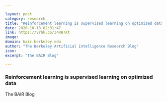```yaml
---

layout: post
category: research
title: "Reinforcement learning is supervised learning on optimized data"
date: 2020-10-13 02:31:47
link: https://vrhk.co/34RH7Xt
image: 
domain: bair.berkeley.edu
author: "The Berkeley Artificial Intelligence Research Blog"
icon: 
excerpt: "The BAIR Blog"

---
```


### Reinforcement learning is supervised learning on optimized data

The BAIR Blog